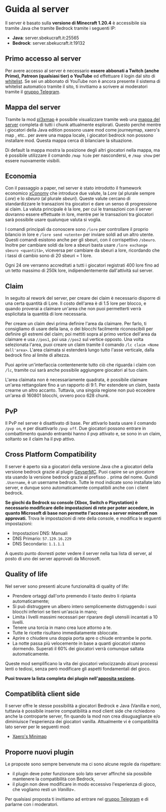 # Guida al server

Il server è basato sulla **versione di Minecraft 1.20.4** è accessibile sia tramite Java che tramite Bedrock tramite i seguenti IP:

- **Java**: server.sbekucraft.it:25565
- **Bedrock**: server.sbekucraft.it:19132

## Primo accesso al server 
Per avere accesso al server è necessario **essere abbonati a Twitch (anche Prime), Patreon (qualsiasi tier) o YouTube** ed effettuare il login dal sito di [whitelist](https://whitelist.sbekucraft.it). 
Se sei un abbonato di YouTube non è ancora presente il sistema di whitelist automatico tramite il sito, ti invitiamo a scrivere ai moderatori tramite il [gruppo Telegram](https://t.me/sbekucraft).

## Mappa del server
Tramite la mod [pl3xmap](https://modrinth.com/plugin/pl3xmap) è possibile visualizzare tramite web una [mappa del server](https://map.sbekucraft.it) completa di tutti i chunk attualmente esplorati.
Questo perché mentre i giocatori della Java edition possono usare mod come journeymap, xaero's map , etc.. per avere una mappa locale, i giocatori bedrock non possono installare mod.
Questa mappa cerca di bilanciare la situazione.

Di default la mappa mostra la posizione degli altri giocatori nella mappa, ma è possibile utilizzare il comando `/map hide` per nascondersi, e `/map show` per essere nuovamente visibili.

## Economia
Con il passaggio a paper, nel server è stato introdotto il framework economico [xConomy](https://www.spigotmc.org/resources/xconomy.75669/) che introduce due valute, la *Lore* (al plurale sempre *Lore*) e lo *sbeuro* (al plurale *sbeuri*). Queste valute cercano di standardizzare le transazioni tra giocatori e dare un senso di progressione ai claim. La valuta principale è la lore, per cui le transazioni con il server dovranno essere effettuate in lore, mentre per le transazioni tra giocatori sarà possibile usare qualunque valuta si voglia.

I comandi principali da conoscere sono `/lore` per controllare il proprio bilancio in lore e `/lore send <utente>` per inviare soldi ad un altro utente. Questi comandi esistono anche per gli sbeuri, con il corrispettivo `/sbeuro`. Inoltre per cambiare soldi da lore a sbeuri basta usare `/lore exchange sbeuro <quantità>`, viceversa per cambiare da sbeuri a lore, ricordando che i tassi di cambio sono di 20 sbeuri = 1 lore.

Ogni 24 ore verranno accreditati a tutti i giocatori registrati 400 lore fino ad un tetto massimo di 250k lore, indipendentemente dall'attività sul server.

## Claim
In seguito al rework del server, per creare dei claim è necessario disporre di una certa quantità di Lore.
Il costo dell'area è di 1.5 lore per blocco, e quando proverai a claimare un'area che non puoi permetterti verrà esplicitata la quantità di lore necessaria.

Per creare un claim devi prima definire l'area da claimare. Per farlo, ti consigliamo di usare della lana, o dei blocchi facilmente riconoscibili per definire gli estremi del claim; poi mettiti sopra al primo vertice dell'area da claimare e usa `//pos1`, poi usa `//pos2` sul vertice opposto. Una volta selezionata l'area, puoi creare un claim tramite il comando `/lc claim <Nome dell'area>`. L'area claimata si estenderà lungo tutto l'asse verticale, dalla bedrock fino al limite di altezza.

Puoi aprire un'interfaccia contentenente tutto ciò che riguarda i claim con `/lc`, tramite cui sarà anche possibile aggiungere giocatori al tuo claim. 

L'area claimata non è necessariamente quadrata, è possibile claimare un'area rettangolare fino a un rapporto di 9:1. Per estendere un claim, basta crearne un altro accanto. Tuttavia, una singola regione non può eccedere un'area di 160801 blocchi, ovvero poco 628 chunk.

## PvP
Il PvP nel server è disattivato di base. Per attivarlo basta usare il comando `/pvp on`, e per disattivarlo `/pvp off`.
Due giocatori possono entrare in combattimento quando entrambi hanno il pvp attivato e, se sono in un claim, soltanto se il claim ha il pvp attivo.

## Cross Platform Compatibility
Il server è aperto sia a giocatori della versione Java che a giocatori della versione bedrock grazie al plugin [GeyserMC](https://geysermc.org/).
Puoi capire se un giocatore sta usando la versione bedrock grazie al prefisso `.` prima del nome. Quindi `.Username`, è un username bedrock.
Tutte le mod indicate sono installate lato server, e dunque sono automaticamente compatibili anche con i client bedrock.

**Se giochi da Bedrock su console (Xbox, Switch o Playstation) è necessario modificare delle impostazioni di rete per poter accedere, in quanto Microsoft di base non permette l'accesso a server minecraft non approvati.**
Trova le impostazioni di rete della console, e modifica le seguenti impostazioni:

- Impostazioni DNS: Manuali
- DNS Primario: `57.129.16.229`
- DNS Secondario: `1.1.1.1`

A questo punto dovresti poter vedere il server nella tua lista di server, al posto di uno dei server approvati da Microsoft.

## Quality of life
Nel server sono presenti alcune funzionalità di quality of life:

- Prendere ortaggi dall'orto premendo il tasto destro li ripianta automaticamente;
- Si può distruggere un albero intero semplicemente distruggendo i suoi blocchi inferiori se tieni un'ascia in mano; 
- Limita i livelli massimi necessari per riparare degli utensili incantati a 10 livelli.
- Tenere una torcia in mano crea luce attorno a te.
- Tutte le ricette risultano immediatamente sbloccate.
- Aprire o chiudere una doppia porta apre o chiude entrambe le porte.
- La notte passa più velocemente in base a quanti giocatori stanno dormendo. Superati il 60% dei giocatori verrà comunque saltata automaticamente.

Queste mod semplificano la vita dei giocatori velocizzando alcuni processi lenti o tediosi, senza però modificare gli aspetti fondamentali del gioco.

**Puoi trovare la lista completa dei plugin nell'[apposita sezione](content.md).**

## Compatiblità client side
Il server offre le stesse possibilità a giocatori Bedrock e Java (Vanilla e non), tuttavia è possibile inserire compatibilità a mod client side che richiedono anche la controparte server, fin quando la mod non crea disuguaglianze e/o diminiuisce l'esperienza dei giocatori vanilla.
Attualmente vi è compatibilità lato server per le seguenti mod:

- [Xaero's Minimap](https://modrinth.com/mod/xaeros-minimap)

## Proporre nuovi plugin 
Le proposte sono sempre benvenute ma ci sono alcune regole da rispettare: 

- il plugin deve poter funzionare solo lato server affinché sia possibile mantenere la compatibilità con Bedrock,
- il plugin non deve modificare in modo eccessivo l'esperienza di gioco, che vogliamo resti un *Vanilla+*.

Per qualsiasi proposta ti invitiamo ad entrare nel [gruppo Telegram](https://t.me/sbekucraft/40112) e di parlarne con i moderatori.

